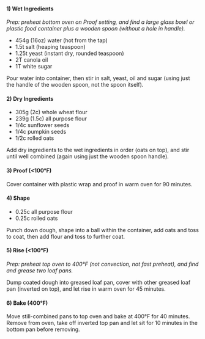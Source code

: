 #### 1) Wet Ingredients

*Prep: preheat bottom oven on Proof setting, and find a large glass bowl or plastic food container plus a wooden spoon (without a hole in handle).*

- 454g (16oz) water (hot from the tap)
- 1.5t salt (heaping teaspoon)
- 1.25t yeast (instant dry, rounded teaspoon)
- 2T canola oil
- 1T white sugar

Pour water into container, then stir in salt, yeast, oil and sugar (using just the handle of the wooden spoon, not the spoon itself).

#### 2) Dry Ingredients

- 305g (2c) whole wheat flour
- 239g (1.5c) all purpose flour
- 1/4c sunflower seeds
- 1/4c pumpkin seeds
- 1/2c rolled oats

Add dry ingredients to the wet ingredients in order (oats on top), and stir until well combined (again using just the wooden spoon handle).

#### 3) Proof (<100°F)

Cover container with plastic wrap and proof in warm oven for 90 minutes.

#### 4) Shape

- 0.25c all purpose flour
- 0.25c rolled oats

Punch down dough, shape into a ball within the container, add oats and toss to coat, then add flour and toss to further coat.

#### 5) Rise (<100°F)

*Prep: preheat top oven to 400°F (not convection, not fast preheat), and find and grease two loaf pans.*

Dump coated dough into greased loaf pan, cover with other greased loaf pan (inverted on top), and let rise in warm oven for 45 minutes.

#### 6) Bake (400°F)

Move still-combined pans to top oven and bake at 400°F for 40 minutes. Remove from oven, take off inverted top pan and let sit for 10 minutes in the bottom pan before removing.
